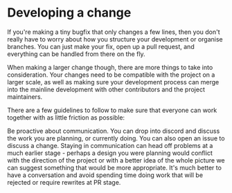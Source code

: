 <!--
SPDX-FileCopyrightText: 2020 Danny Angelo Carminati Grein
SPDX-License-Identifier: AGPL-3.0-or-later
-->
# Developing a change

If you're making a tiny bugfix that only changes a few lines, then you don't really have to worry about how you structure your development or organise branches. You can just make your fix, open up a pull request, and everything can be handled from there on the fly.

When making a larger change though, there are more things to take into consideration. Your changes need to be compatible with the project on a larger scale, as well as making sure your development process can merge into the mainline development with other contributors and the project maintainers.

There are a few guidelines to follow to make sure that everyone can work together with as little friction as possible:

Be proactive about communication. You can drop into discord and discuss the work you are planning, or currently doing. You can also open an issue to discuss a change. Staying in communication can head off problems at a much earlier stage - perhaps a design you were planning would conflict with the direction of the project or with a better idea of the whole picture we can suggest something that would be more appropriate. It's much better to have a conversation and avoid spending time doing work that will be rejected or require rewrites at PR stage.
